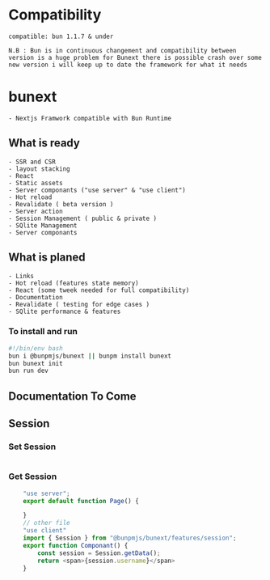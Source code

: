 # Compatibility

    compatible: bun 1.1.7 & under

    N.B : Bun is in continuous changement and compatibility between version is a huge problem for Bunext there is possible crash over some new version i will keep up to date the framework for what it needs

# bunext

    - Nextjs Framwork compatible with Bun Runtime

## What is ready

    - SSR and CSR
    - layout stacking
    - React
    - Static assets
    - Server componants ("use server" & "use client")
    - Hot reload
    - Revalidate ( beta version )
    - Server action
    - Session Management ( public & private )
    - SQlite Management
    - Server componants

## What is planed

    - Links
    - Hot reload (features state memory)
    - React (some tweek needed for full compatibility)
    - Documentation
    - Revalidate ( testing for edge cases )
    - SQlite performance & features

### To install and run

```Bash
#!/bin/env bash
bun i @bunpmjs/bunext || bunpm install bunext
bun bunext init
bun run dev
```

## Documentation To Come

## Session

### Set Session

```JavaScript XML

```

### Get Session

```JavaScript XML
    "use server";
    export default function Page() {

    }
    // other file
    "use client"
    import { Session } from "@bunpmjs/bunext/features/session";
    export function Componant() {
        const session = Session.getData();
        return <span>{session.username}</span>
    }

```
